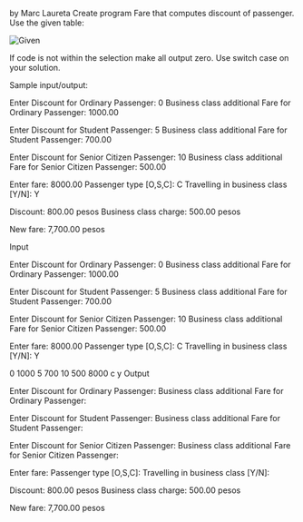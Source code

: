by Marc Laureta
Create program Fare that computes discount of passenger. Use the given table:

![Given](https://user-images.githubusercontent.com/116050858/196334231-da6117f4-108b-4203-805d-4897557f3c18.png)

If code is not within the selection make all output zero. Use switch case on your solution.

Sample input/output:

Enter Discount for Ordinary Passenger: 0
Business class additional Fare for Ordinary Passenger: 1000.00

Enter Discount for Student Passenger: 5
Business class additional Fare for Student Passenger: 700.00

Enter Discount for Senior Citizen Passenger: 10
Business class additional Fare for Senior Citizen Passenger: 500.00

Enter fare: 8000.00
Passenger type [O,S,C]: C
Travelling in business class [Y/N]: Y

Discount: 800.00 pesos
Business class charge: 500.00 pesos

New fare: 7,700.00 pesos

Input

Enter Discount for Ordinary Passenger: 0
Business class additional Fare for Ordinary Passenger: 1000.00

Enter Discount for Student Passenger: 5
Business class additional Fare for Student Passenger: 700.00

Enter Discount for Senior Citizen Passenger: 10
Business class additional Fare for Senior Citizen Passenger: 500.00

Enter fare: 8000.00
Passenger type [O,S,C]: C
Travelling in business class [Y/N]: Y

0
1000
5
700
10
500
8000
c
y
Output

Enter Discount for Ordinary Passenger:
Business class additional Fare for Ordinary Passenger:

Enter Discount for Student Passenger:
Business class additional Fare for Student Passenger:

Enter Discount for Senior Citizen Passenger:
Business class additional Fare for Senior Citizen Passenger:

Enter fare:
Passenger type [O,S,C]:
Travelling in business class [Y/N]:

Discount: 800.00 pesos
Business class charge: 500.00 pesos

New fare: 7,700.00 pesos


